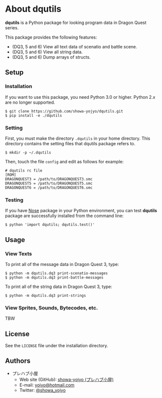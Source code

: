 # About dqutils

**dqutils** is a Python package for looking program data in Dragon Quest series.

This package provides the following features:

* (DQ3, 5 and 6) View all text data of scenatio and battle scene.
* (DQ3, 5 and 6) View all string data.
* (DQ3, 5 and 6) Dump arrays of structs.

## Setup

### Installation

If you want to use this package, you need Python 3.0 or higher.
Python 2.x are no longer supported.

    $ git clone https://github.com/showa-yojyo/dqutils.git
    $ pip install -e ./dqutils

### Setting

First, you must make the directory `.dqutils` in your home directory.
This directory contains the setting files that dqutils package refers to.

    $ mkdir -p ~/.dqutils

Then, touch the file `config` and edit as follows for example:

    # dqutils rc file
    [ROM]
    DRAGONQUEST3 = /path/to/DRAGONQUEST3.smc
    DRAGONQUEST5 = /path/to/DRAGONQUEST5.smc
    DRAGONQUEST6 = /path/to/DRAGONQUEST6.smc

### Testing

If you have [Nose][1] package in your Python environment,
you can test **dqutils** package are successfully installed from the command line:

    $ python 'import dqutils; dqutils.test()'

## Usage

### View Texts

To print all of the message data in Dragon Quest 3, type:

    $ python -m dqutils.dq3 print-scenatio-messages
    $ python -m dqutils.dq3 print-battle-messages

To print all of the string data in Dragon Quest 3, type:

    $ python -m dqutils.dq3 print-strings

### View Sprites, Sounds, Bytecodes, etc.

TBW

## License

See the `LICENSE` file under the installation directory.

## Authors

* プレハブ小屋
  * Web site (GitHub): [showa-yojyo (プレハブ小屋)](https://github.com/showa-yojyo/)
  * E-mail: yojyo@hotmail.com
  * Twitter: [@showa_yojyo](https://twitter.com/showa_yojyo)

[1]: http://somethingaboutorange.com/mrl/projects/nose/ "Nose"

